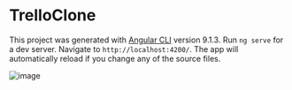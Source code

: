 # TrelloClone

This project was generated with [Angular CLI](https://github.com/angular/angular-cli) version 9.1.3. Run `ng serve` for a dev server. Navigate to `http://localhost:4200/`. The app will automatically reload if you change any of the source files.


![image](https://user-images.githubusercontent.com/36261653/120033557-58b67500-c019-11eb-8c8c-4dc56b3de921.png)
